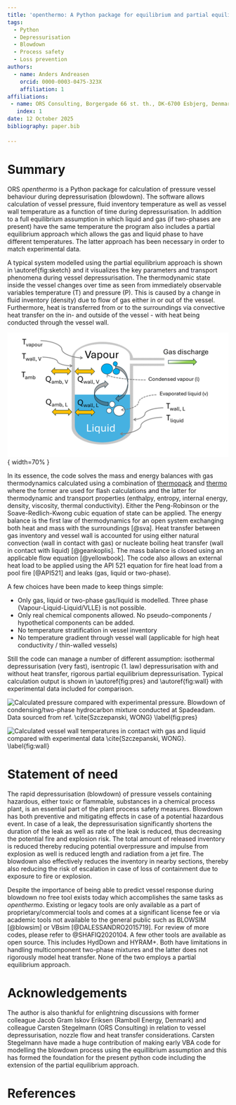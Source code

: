 ```yaml
---
title: 'openthermo: A Python package for equilibrium and partial equilibrium vessel blowdown'
tags:
  - Python
  - Depressurisation
  - Blowdown
  - Process safety
  - Loss prevention
authors:
  - name: Anders Andreasen
    orcid: 0000-0003-0475-323X
    affiliation: 1
affiliations:
 - name: ORS Consulting, Borgergade 66 st. th., DK-6700 Esbjerg, Denmark
   index: 1
date: 12 October 2025
bibliography: paper.bib

---
```


# Summary

ORS *openthermo* is a Python package for calculation of pressure vessel behaviour during depressurisation (blowdown). The software allows calculation of vessel pressure, fluid inventory temperature as well as vessel wall temperature as a function of time during depressurisation. In addition to a full equilibrium assumption in which liquid and gas (if two-phases are present) have the same temperature the program also includes a partial equilibrium approach which allows the gas and liquid phase to have different temperatures. The latter approach has been necessary in order to match experimental data. 

A typical system modelled using the partial equilibrium approach is shown in \autoref{fig:sketch} and it visualizes the key parameters and transport phenomena during vessel depressurisation. The thermodynamic state inside the vessel changes over time as seen from immediately observable variables temperature (T) and pressure (P). This is caused by a change in fluid inventory (density) due to flow of gas either in or out of the vessel. Furthermore, heat is transferred from or to the surroundings via convective heat transfer on the in- and outside of the vessel - with heat being conducted through the vessel wall. 

![Partial equilibrium visualised. \label{fig:sketch}](../joss/vessel_sketch.png){ width=70% }

In its essence, the code solves the mass and energy balances with gas thermodynamics calculated using a combination of [thermopack]() and [thermo]() where the former are used for flash calculations and the latter for thermodynamic and transport properties (enthalpy, entropy, internal energy, density, viscosity, thermal conductivity). Either the Peng-Robinson or the Soave-Redlich-Kwong cubic equation of state can be applied. The energy balance is the first law of thermodynamics for an open system exchanging both heat and mass with the surroundings [@sva]. Heat transfer between gas inventory and vessel wall is accounted for using either natural convection (wall in contact with gas) or nucleate boiling heat transfer (wall in contact with liquid) [@geankoplis]. The mass balance is closed using an applicable flow equation [@yellowbook]. The code also allows an external heat load to be applied using the API 521 equation for fire heat load from a pool fire [@API521] and leaks (gas, liquid or two-phase).

A few choices have been made to keep things simple:

- Only gas, liquid or two-phase gas/liquid is modelled. Three phase (Vapour-Liquid-Liquid/VLLE) is not possible.
- Only real chemical components allowed. No pseudo-components / hypothetical components can be added.
- No temperature stratification in vessel inventory
- No temperature gradient through vessel wall (applicable for high heat conductivity / thin-walled vessels)

Still the code can manage a number of different assumption: isothermal depressurisation (very fast), isentropic (1. law) depressurisation with and without heat transfer, rigorous partial equilibrium depressurisation. Typical calculation output is shown in \autoref{fig:pres} and \autoref{fig:wall} with experimental data included for comparison. 

![Calculated pressure compared with experimental pressure. Blowdown of condensing/two-phase hydrocarbon mixture conducted at Spadeadam. Data sourced from ref. \cite{Szczepanski, WONG} \label{fig:pres}](../joss/condesable_gas_pressure_rig.png)

![Calculated vessel wall temperatures in contact with gas and liquid compared with experimental data \cite{Szczepanski, WONG}.  \label{fig:wall}](../joss/condesable_gas_inner_wall_rig.png)

# Statement of need
The rapid depressurisation (blowdown) of pressure vessels containing hazardous, either toxic or flammable,  substances in a chemical process plant, is an essential part of the plant process safety measures. 
Blowdown has both preventive and mitigating effects in case of a potential hazardous event. In case of a leak, the depressurisation significantly shortens the duration of the leak as well as rate of the leak is reduced, thus decreasing the potential fire and explosion risk.
The total amount of released inventory is reduced thereby reducing potential overpressure and impulse from explosion as well is reduced length and radiation from a jet fire. The blowdown also effectively reduces the inventory in nearby sections, thereby also reducing the risk of escalation in case of loss of containment due to exposure to fire or explosion.

Despite the importance of being able to predict vessel response during blowdown no free tool exists today which accomplishes the same tasks as *openthermo*. Existing or legacy tools are only available as a part of proprietary/commercial tools and comes at a significant license fee or via academic tools not available to the general public such as BLOWSIM [@blowsim] or VBsim [@DALESSANDRO2015719]. For review of more codes, please refer to @SHAFIQ2020104. A few other tools are available as open source. This includes HydDown and HYRAM+. Both have limitations in handling multicomponent two-phase mixtures and the latter does not rigorously model heat transfer. None of the two employs a partial equilibrium approach.


# Acknowledgements
 The author is also thankful for enlightning discussions with former colleague Jacob Gram Iskov Eriksen (Ramboll Energy, Denmark) and  colleague Carsten Stegelmann (ORS Consulting) in relation to vessel depressurisation, nozzle flow and heat transfer considerations. Carsten Stegelmann have made a huge contribution of making early VBA code for modelling the blowdown process using the equillibrium assumption and this has formed the foundation for the present python code including the extension of the partial equilibrium approach.  

# References

